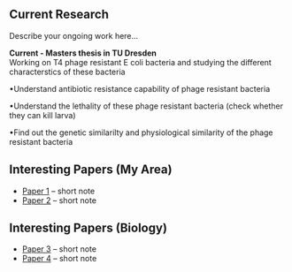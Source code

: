 <div class="cards">
  <div class="card">
    <h2>Current Research</h2>
    <p>Describe your ongoing work here...</p>
   <strong> Current - Masters thesis in TU Dresden </strong> <br>
    Working on T4 phage resistant E coli bacteria and studying the different characterstics of these bacteria <br>
     <div>
       <p>•Understand antibiotic resistance capability of phage resistant bacteria </p>
       <p>•Understand the lethality of these phage resistant bacteria (check whether they can kill larva)</p>
       <p>•Find out the genetic similarilty and physiological similarity of the phage resistant bacteria </p>
      </div> 
    
  </div>
  <div class="card">
    <h2>Interesting Papers (My Area)</h2>
    <ul>
      <li><a href="link-to-paper1">Paper 1</a> – short note</li>
      <li><a href="link-to-paper2">Paper 2</a> – short note</li>
    </ul>
  </div>
  <div class="card">
    <h2>Interesting Papers (Biology)</h2>
    <ul>
      <li><a href="link-to-paper3">Paper 3</a> – short note</li>
      <li><a href="link-to-paper4">Paper 4</a> – short note</li>
    </ul>
  </div>
</div>
